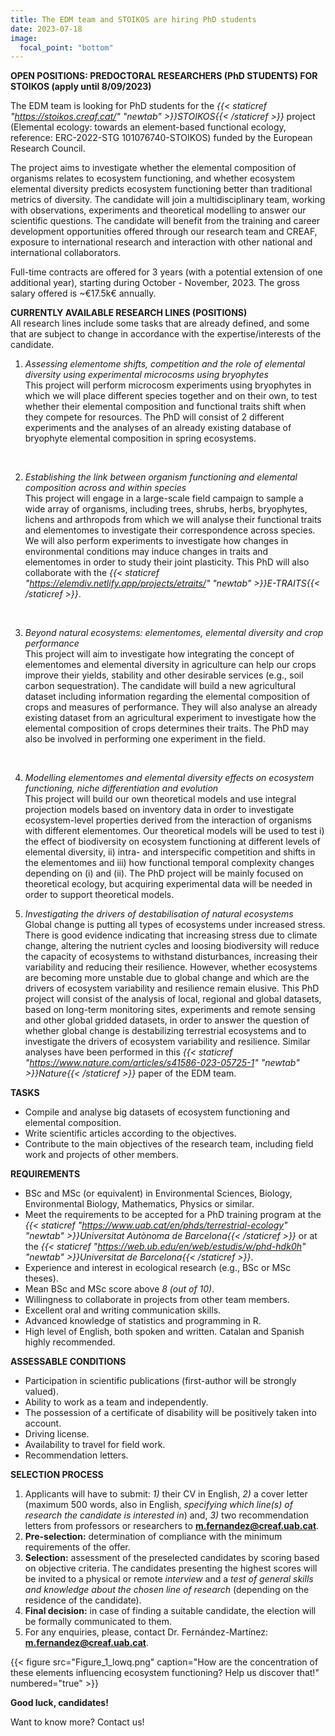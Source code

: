 ```yaml
---
title: The EDM team and STOIKOS are hiring PhD students
date: 2023-07-18
image:
  focal_point: "bottom"
---
```


**OPEN POSITIONS: PREDOCTORAL RESEARCHERS (PhD STUDENTS) FOR STOIKOS (apply until 8/09/2023)**<br />
<!--more-->
The EDM team is looking for PhD students for the *{{< staticref "https://stoikos.creaf.cat/" "newtab" >}}STOIKOS{{< /staticref >}}* project (Elemental ecology: towards an element-based functional ecology, reference: ERC-2022-STG 101076740-STOIKOS) funded by the European Research Council.<br />

The project aims to investigate whether the elemental composition of organisms relates to ecosystem functioning, and whether ecosystem elemental diversity predicts ecosystem functioning better than traditional metrics of diversity. The candidate will join a multidisciplinary team, working with observations, experiments and theoretical modelling to answer our scientific questions. The candidate will benefit from the training and career development opportunities offered through our research team and CREAF, exposure to international research and interaction with other national and international collaborators.<br />

Full-time contracts are offered for 3 years (with a potential extension of one additional year), starting during October - November, 2023. The gross salary offered is ~€17.5k€ annually.<br />

**CURRENTLY AVAILABLE RESEARCH LINES (POSITIONS)**<br />
All research lines include some tasks that are already defined, and some that are subject to change in accordance with the expertise/interests of the candidate. <br />

1. *Assessing elementome shifts, competition and the role of elemental diversity using experimental microcosms using bryophytes*<br />
This project will perform microcosm experiments using bryophytes in which we will place different species together and on their own, to test whether their elemental composition and functional traits shift when they compete for resources. The PhD will consist of 2 different experiments and the analyses of an already existing database of bryophyte elemental composition in spring ecosystems. <br />
<br />

2. *Establishing the link between organism functioning and elemental composition across and within species*<br />
This project will engage in a large-scale field campaign to sample a wide array of organisms, including trees, shrubs, herbs, bryophytes, lichens and arthropods from which we will analyse their functional traits and elementomes to investigate their correspondence across species. We will also perform experiments to investigate how changes in environmental conditions may induce changes in traits and elementomes in order to study their joint plasticity. This PhD will also collaborate with the *{{< staticref "https://elemdiv.netlify.app/projects/etraits/" "newtab" >}}E-TRAITS{{< /staticref >}}*. <br />
<br />

3. *Beyond natural ecosystems: elementomes, elemental diversity and crop performance*<br />
This project will aim to investigate how integrating the concept of elementomes and elemental diversity in agriculture can help our crops improve their yields, stability and other desirable services (e.g., soil carbon sequestration). The candidate will build a new agricultural dataset including information regarding the elemental composition of crops and measures of performance. They will also analyse an already existing dataset from an agricultural experiment to investigate how the elemental composition of crops determines their traits. The PhD may also be involved in performing one experiment in the field.<br />
<br />

4. *Modelling elementomes and elemental diversity effects on ecosystem functioning, niche differentiation and evolution*<br />
This project will build our own theoretical models and use integral projection models based on inventory data in order to investigate ecosystem-level properties derived from the interaction of organisms with different elementomes. Our theoretical models will be used to test i) the effect of biodiversity on ecosystem functioning at different levels of elemental diversity, ii) intra- and interspecific competition and shifts in the elementomes and iii) how functional temporal complexity changes depending on (i) and (ii). The PhD project will be mainly focused on theoretical ecology, but acquiring experimental data will be needed in order to support theoretical models.<br />

5. *Investigating the drivers of destabilisation of natural ecosystems*<br />
Global change is putting all types of ecosystems under increased stress. There is good evidence indicating that increasing stress due to climate change, altering the nutrient cycles and loosing biodiversity will reduce the capacity of ecosystems to withstand disturbances, increasing their variability and reducing their resilience. However, whether ecosystems are becoming more unstable due to global change and which are the drivers of ecosystem variability and resilience remain elusive. This PhD project will consist of the analysis of local, regional and global datasets, based on long-term monitoring sites, experiments and remote sensing and other global gridded datasets, in order to answer the question of whether global change is destabilizing terrestrial ecosystems and to investigate the drivers of ecosystem variability and resilience. Similar analyses have been performed in this *{{< staticref "https://www.nature.com/articles/s41586-023-05725-1" "newtab" >}}Nature{{< /staticref >}}* paper of the EDM team.  <br />


<!--more-->
**TASKS**
-	Compile and analyse big datasets of ecosystem functioning and elemental composition.<br />
-	Write scientific articles according to the objectives. <br />
-	Contribute to the main objectives of the research team, including field work and projects of other members. <br />


**REQUIREMENTS**
-	BSc and MSc (or equivalent) in Environmental Sciences, Biology, Environmental Biology, Mathematics, Physics or similar.<br />
- Meet the requirements to be accepted for a PhD training program at the *{{< staticref "https://www.uab.cat/en/phds/terrestrial-ecology" "newtab" >}}Universitat Autònoma de Barcelona{{< /staticref >}}* or at the *{{< staticref "https://web.ub.edu/en/web/estudis/w/phd-hdk0h" "newtab" >}}Universitat de Barcelona{{< /staticref >}}*. <br />
-	Experience and interest in ecological research (e.g., BSc or MSc theses).<br />
- Mean BSc and MSc score above *8 (out of 10)*. <br />
- Willingness to collaborate in projects from other team members.<br />
-	Excellent oral and writing communication skills.<br />
-	Advanced knowledge of statistics and programming in R.<br />
-	High level of English, both spoken and written. Catalan and Spanish highly recommended. <br />


**ASSESSABLE CONDITIONS**<br />
-	Participation in scientific publications (first-author will be strongly valued).<br />
-	Ability to work as a team and independently.<br />
-	The possession of a certificate of disability will be positively taken into account. <br />
-	Driving license.<br />
-	Availability to travel for field work. <br />
- Recommendation letters.<br />


**SELECTION PROCESS**<br />
1.	Applicants will have to submit: *1)* their CV in English, *2)* a cover letter (maximum 500 words, also in English, *specifying which line(s) of research the candidate is interested in*) and, *3)* two recommendation letters from professors or researchers to **m.fernandez@creaf.uab.cat**.  <br />
2.	**Pre-selection:** determination of compliance with the minimum requirements of the offer.<br />
3.	**Selection:** assessment of the preselected candidates by scoring based on objective criteria. The candidates presenting the highest scores will be invited to a physical or remote *interview* and a *test of general skills and knowledge about the chosen line of research* (depending on the residence of the candidate). <br />
4.	**Final decision:** in case of finding a suitable candidate, the election will be formally communicated to them.<br />
5.	For any enquiries, please, contact Dr. Fernández-Martínez: **m.fernandez@creaf.uab.cat**.<br />


<!--more-->

{{< figure src="Figure_1_lowq.png" caption="How are the concentration of these elements influencing ecosystem functioning? Help us discover that!" numbered="true" >}}


<!--more-->
**Good luck, candidates!**
<!--more-->
Want to know more? Contact us!
